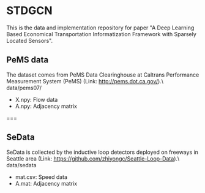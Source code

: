 # STDGCN
This is the data and implementation repository for paper "A Deep Learning Based Economical Transportation Informatization Framework with Sparsely Located Sensors".
 
## PeMS data
The dataset comes from PeMS Data Clearinghouse at Caltrans Performance Measurement System (PeMS) (Link: http://pems.dot.ca.gov/).\\
data/pems07/
* X.npy: Flow data
* A.npy: Adjacency matrix

===
## SeData
SeData is collected by the inductive loop detectors deployed on freeways in Seattle area (Link: https://github.com/zhiyongc/Seattle-Loop-Data).\\
data/sedata
 * mat.csv: Speed data
 * A.mat: Adjacency matrix
